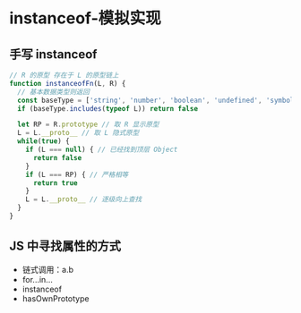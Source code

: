 # instanceof-模拟实现

## 手写 instanceof

```javascript
// R 的原型 存在于 L 的原型链上
function instanceofFn(L, R) {
  // 基本数据类型则返回
  const baseType = ['string', 'number', 'boolean', 'undefined', 'symbol', 'bigint']
  if (baseType.includes(typeof L)) return false

  let RP = R.prototype // 取 R 显示原型
  L = L.__proto__ // 取 L 隐式原型
  while(true) {
    if (L === null) { // 已经找到顶层 Object
      return false
    }
    if (L === RP) { // 严格相等
      return true
    }
    L = L.__proto__ // 逐级向上查找
  }
}
```

## JS 中寻找属性的方式

- 链式调用：a.b
- for...in...
- instanceof
- hasOwnPrototype
